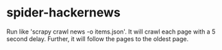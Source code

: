 # spider-hackernews

Run like 'scrapy crawl news -o items.json'. It will crawl each page with a 5 second delay. Further, it will follow the pages to the oldest page.
